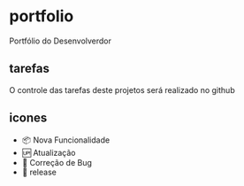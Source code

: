 # portfolio

Portfólio do Desenvolverdor

## tarefas

O controle das tarefas deste projetos será realizado no github

## icones  

 - :package: Nova Funcionalidade
 - :up: Atualização
 - :octopus: Correção de Bug
 - :checkered_flag: release